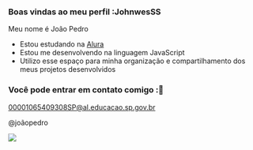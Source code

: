 ### Boas vindas ao meu perfil :JohnwesSS

Meu nome é João Pedro

- Estou estudando na [Alura](https://www.alura.com.br)
- Estou me desenvolvendo na linguagem JavaScript
- Utilizo esse espaço para minha organização e compartilhamento dos meus projetos desenvolvidos

### Você pode entrar em contato comigo :📲

00001065409308SP@al.educacao.sp.gov.br

@joãopedro

![](https://tenor.com/pt-BR/view/the-simpsons-homer-simpson-good-gif-24334725)
